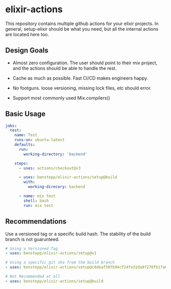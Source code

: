 # elixir-actions

<!--AUTO-->

This repository contains multiple github actions for your elixir projects. In
general, setup-elixir should be what you need, but all the internal actions are
located here too.

## Design Goals

- Almost zero configuration. The user should point to their mix project, and
  the actions should be able to handle the rest.

- Cache as much as possible. Fast CI/CD makes engineers happy.

- No footguns. loose versioning, missing lock files, etc should error.

- Support most commonly used Mix.compilers()

## Basic Usage

```yml
jobs:
  test:
    name: Test
    runs-on: ubuntu-latest
    defaults:
      run:
        working-directory: 'backend'

    steps:
      - uses: actions/checkout@v3

      - uses: benstepp/elixir-actions/setup@build
        with:
          working-direcory: backend

      - name: mix test
        shell: bash
        run: mix test
```

## Recommendations

Use a versioned tag or a specific build hash. The stability of the build branch
is not guarunteed.

```yml
# Using a Versioned Tag
- uses: benstepp/elixir-actions/setup@v1

# Using a specific git sha from the build branch
- uses: benstepp/elixir-actions/setup@c8deaf50fb94cf24fe31da9f270fb17a64886710

# Not Recommended at all
- uses: benstepp/elixir-actions/setup@build
```

